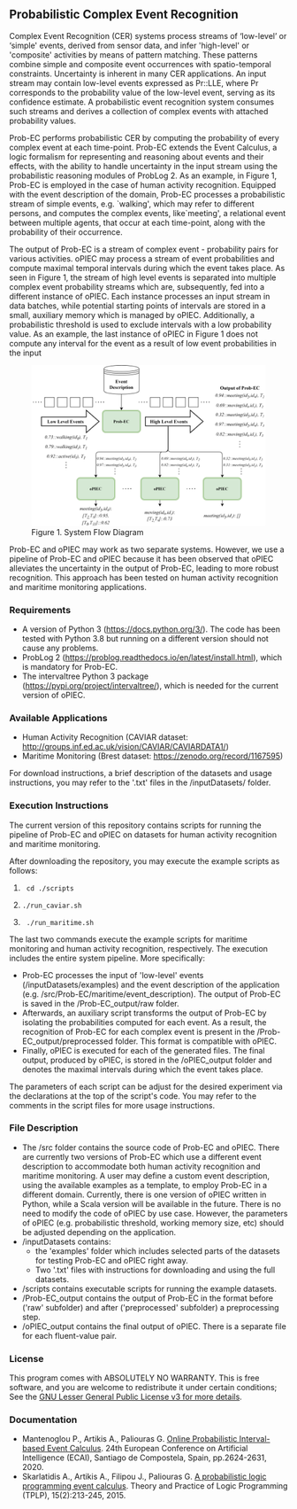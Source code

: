 ## Probabilistic Complex Event Recognition

Complex Event Recognition (CER) systems process streams of ‘low-level’ or ‘simple' events, derived from sensor data, and infer 'high-level' or 'composite' activities by means of pattern matching. These patterns combine simple and composite event occurrences with spatio-temporal constraints. Uncertainty is inherent in many CER applications. An input stream may contain low-level events expressed as Pr::LLE, where Pr corresponds to the probability value of the low-level event, serving as its confidence estimate. A probabilistic event recognition system consumes such streams and derives a collection of complex events with attached probability values. 

Prob-EC performs probabilistic CER by computing the probability of every complex event at each time-point. Prob-EC extends the Event Calculus, a logic formalism for representing and reasoning about events and their effects, with the ability to handle uncertainty in the input stream using the probabilistic reasoning modules of ProbLog 2. As an example, in Figure 1, Prob-EC is employed in the case of human activity recognition. Equipped with the event description of the domain, Prob-EC processes a probabilistic stream of simple events, e.g. \`walking', which may refer to different persons, and computes the complex events, like`meeting', a relational event between multiple agents, that occur at each time-point, along with the probability of their occurrence. 

The output of Prob-EC is a stream of complex event - probability pairs for various activities. oPIEC may process a stream of event probabilities and compute maximal temporal intervals during which the event takes place. As seen in Figure 1, the stream of high level events is separated into multiple complex event probability streams which are, subsequently, fed into a different instance of oPIEC. Each instance processes an input stream in data batches, while potential starting points of intervals are stored in a small, auxiliary memory which is managed by oPIEC. Additionally, a probabilistic threshold is used to exclude intervals with a low probability value. As an example, the last instance of oPIEC in Figure 1 does not compute any interval for the event as a result of low event probabilities in the input

<figure class="image">
    <img src="figures/system-flow.png" width="1000" alt="System Flow Diagram">
    <figcaption>Figure 1. System Flow Diagram</figcaption>
</figure>

Prob-EC and oPIEC may work as two separate systems. However, we use a pipeline of Prob-EC and oPIEC because it has been observed that oPIEC alleviates the uncertainty in the output of Prob-EC, leading to more robust recognition. This approach has been tested on human activity recognition and maritime monitoring applications.  

### Requirements

- A version of Python 3 (https://docs.python.org/3/). The code has been tested with Python 3.8 but running on a different version should not cause any problems.
- ProbLog 2 (https://problog.readthedocs.io/en/latest/install.html), which is mandatory for Prob-EC.
- The intervaltree Python 3 package (https://pypi.org/project/intervaltree/), which is needed for the current version of oPIEC.

### Available Applications

- Human Activity Recognition (CAVIAR dataset: http://groups.inf.ed.ac.uk/vision/CAVIAR/CAVIARDATA1/)
- Maritime Monitoring (Brest dataset: https://zenodo.org/record/1167595)

For download instructions, a brief description of the datasets and usage instructions, you may refer to the '.txt' files in the /inputDatasets/ folder.

### Execution Instructions

The current version of this repository contains scripts for running the pipeline of Prob-EC and oPIEC on datasets for human activity recognition and maritime monitoring.

After downloading the repository, you may execute the example scripts as follows:

1. ```  cd ./scripts ```

2. ``` ./run_caviar.sh ```

3. ```  ./run_maritime.sh ```

The last two commands execute the example scripts for maritime monitoring and human activity recognition, respectively. The execution includes the entire system pipeline. More specifically:

- Prob-EC processes the input of 'low-level' events (/inputDatasets/examples) and the event description of the application (e.g. /src/Prob-EC/maritime/event_description). The output of Prob-EC is saved in the /Prob-EC_output/raw folder. 
- Afterwards, an auxiliary script transforms the output of Prob-EC by isolating the probabilities computed for each event. As a result, the recognition of Prob-EC for each complex event is present in the /Prob-EC_output/preprocessed folder. This format is compatible with oPIEC. 
- Finally, oPIEC is executed for each of the generated files. The final output, produced by oPIEC, is stored in the /oPIEC_output folder and denotes the maximal intervals during which the event takes place.

The parameters of each script can be adjust for the desired experiment via the declarations at the top of the script's code. You may refer to the comments in the script files for more usage instructions.

### File Description

- The /src folder contains the source code of Prob-EC and oPIEC. There are currently two versions of Prob-EC which use a different event description to accommodate both human activity recognition and maritime monitoring. A user may define a custom event description, using the available examples as a template, to employ Prob-EC in a different domain. Currently, there is one version of oPIEC written in Python, while a Scala version will be available in the future. There is no need to modify the code of oPIEC by use case. However, the parameters of oPIEC (e.g. probabilistic threshold, working memory size, etc) should be adjusted depending on the application. 
- /inputDatasets contains:
	- the 'examples' folder which includes selected parts of the datasets for testing Prob-EC and oPIEC right away.
	- Two '.txt' files with instructions for downloading and using the full datasets.
- /scripts contains executable scripts for running the example datasets.
- /Prob-EC_output contains the output of Prob-EC in the format before ('raw' subfolder) and after ('preprocessed' subfolder) a preprocessing step.
- /oPIEC_output contains the final output of oPIEC. There is a separate file for each fluent-value pair. 

### License

This program comes with ABSOLUTELY NO WARRANTY. This is free software, and you are welcome to redistribute it under certain conditions; See the [GNU Lesser General Public License v3 for more details](https://www.gnu.org/licenses/lgpl-3.0.html).

### Documentation

- Mantenoglou P., Artikis A., Paliouras G. [Online Probabilistic Interval-based Event Calculus](https://doi.org/10.3233/FAIA200399). 24th European Conference on Artificial Intelligence (ECAI), Santiago de Compostela, Spain, pp.2624-2631, 2020.
- Skarlatidis A., Artikis A., Filipou J., Paliouras G. [A probabilistic logic programming event calculus](https://doi.org/10.1017/S1471068413000690). Theory and Practice of Logic Programming (TPLP), 15(2):213-245, 2015.
